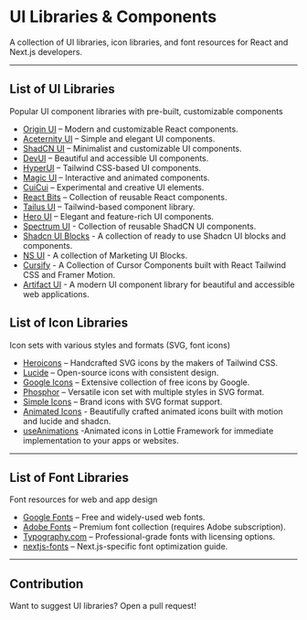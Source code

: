 # UI Libraries & Components

A collection of UI libraries, icon libraries, and font resources for React and Next.js developers.

---

## List of UI Libraries
Popular UI component libraries with pre-built, customizable components
- [Origin UI](https://originui.com/) – Modern and customizable React components.
- [Aceternity UI](https://ui.aceternity.com/) – Simple and elegant UI components.
- [ShadCN UI](https://ui.shadcn.com/) – Minimalist and customizable UI components.
- [DevUI](https://www.devui.in/) – Beautiful and accessible UI components.
- [HyperUI](https://www.hyperui.dev/) – Tailwind CSS-based UI components.
- [Magic UI](https://magicui.design/) – Interactive and animated components.
- [CuiCui](https://cuicui.day/) – Experimental and creative UI elements.
- [React Bits](https://www.reactbits.dev/) – Collection of reusable React components.
- [Tailus UI](https://ui.tailus.io/) – Tailwind-based component library.
- [Hero UI](https://www.heroui.com/) – Elegant and feature-rich UI components.
- [Spectrum UI](https://spectrumui.arihantcodes.in/) - Collection of reusable ShadCN UI components.
- [Shadcn UI Blocks](https://www.shadcnui-blocks.com/) - A collection of ready to use Shadcn UI blocks and components.
- [NS UI](https://nsui.irung.me/hero-section) - A collection of Marketing UI Blocks.
- [Cursify](https://cursify.vercel.app/) - A Collection of Cursor Components built with React Tailwind CSS and Framer Motion.
- [Artifact UI](https://artifactui.in/) - A modern UI component library for beautiful and accessible web applications.

## List of Icon Libraries
Icon sets with various styles and formats (SVG, font icons)
- [Heroicons](https://heroicons.com/) – Handcrafted SVG icons by the makers of Tailwind CSS.
- [Lucide](https://lucide.dev/) – Open-source icons with consistent design.
- [Google Icons](https://fonts.google.com/icons) – Extensive collection of free icons by Google.
- [Phosphor](https://phosphoricons.com/) – Versatile icon set with multiple styles in SVG format.
- [Simple Icons](https://simpleicons.org/) – Brand icons with SVG format support.
- [Animated Icons](https://icons.pqoqubbw.dev/) - Beautifully crafted animated icons built with motion and lucide and shadcn.
- [useAnimations](https://useanimations.com/) -Animated icons in Lottie Framework for immediate implementation to your apps or websites.

---

## List of Font Libraries
Font resources for web and app design
- [Google Fonts](https://fonts.google.com/) – Free and widely-used web fonts.
- [Adobe Fonts](https://fonts.adobe.com/) – Premium font collection (requires Adobe subscription).
- [Typography.com](https://typography.com/) – Professional-grade fonts with licensing options.
- [nextjs-fonts](https://nextjs.org/docs/pages/building-your-application/optimizing/fonts) – Next.js-specific font optimization guide.

---

## Contribution
Want to suggest UI libraries? Open a pull request!
